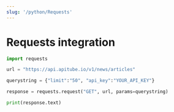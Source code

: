 ```yaml
---
slug: '/python/Requests'
---
```


# Requests integration

```python
import requests

url = "https://api.apitube.io/v1/news/articles"

querystring = {"limit":"50", "api_key":"YOUR_API_KEY"}

response = requests.request("GET", url, params=querystring)

print(response.text)
```
